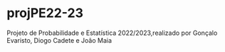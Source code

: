 # projPE22-23
Projeto de Probabilidade e Estatística 2022/2023,realizado por Gonçalo Evaristo, Diogo Cadete e João Maia
